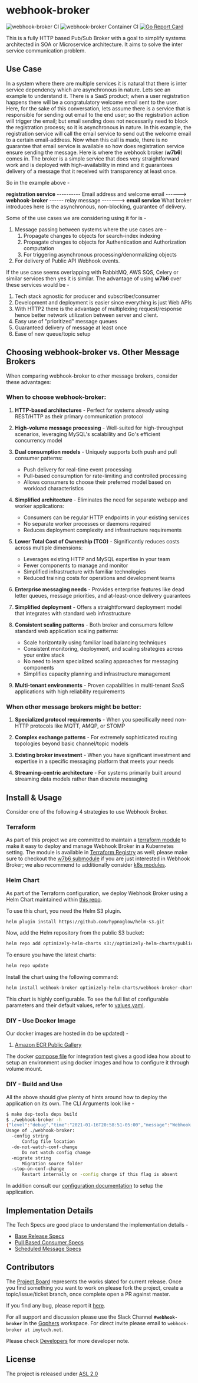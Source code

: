 # webhook-broker

![webhook-broker CI](https://github.com/newscred/webhook-broker/actions/workflows/build.yml/badge.svg)
![webhook-broker Container CI](https://github.com/newscred/webhook-broker/actions/workflows/container-build.yml/badge.svg)
[![Go Report Card](https://goreportcard.com/badge/github.com/newscred/webhook-broker)](https://goreportcard.com/report/github.com/newscred/webhook-broker)

This is a fully HTTP based Pub/Sub Broker with a goal to simplify systems architected in SOA or Microservice architecture. It aims to solve the inter service communication problem.

## Use Case

In a system where there are multiple services it is natural that there is inter service dependency which are asynchronous in nature. Lets see an example to understand it. There is a SaaS product; when a user registration happens there will be a congratulatory welcome email sent to the user. Here, for the sake of this conversation, lets assume there is a service that is responsible for sending out email to the end user; so the registration action will trigger the email; but email sending does not necessarily need to block the registration process; so it is asynchronous in nature. In this example, the registration service will call the email service to send out the welcome email to a certain email-address. Now when this call is made, there is no guarantee that email service is available so how does registration service ensure sending the message. Here is where the webhook broker (**w7b6**) comes in. The broker is a simple service that does very straightforward work and is deployed with high-availability in mind and it guarantees delivery of a message that it received with transparency at least once.

So in the example above -

**registration service** ---------- Email address and welcome email ------> **webhook-broker** ------ relay message -------> **email service**
What broker introduces here is the asynchronous, non-blocking, guarantee of delivery.

Some of the use cases we are considering using it for is -

1. Message passing between systems where the use cases are -
   1. Propagate changes to objects for search-index indexing
   1. Propagate changes to objects for Authentication and Authorization computation
   1. For triggering asynchronous processing/denormalizing objects
1. For delivery of Public API Webhook events.

If the use case seems overlapping with RabbitMQ, AWS SQS, Celery or similar services then yes it is similar. The advantage of using **w7b6** over these services would be -

1. Tech stack agnostic for producer and subscriber/consumer
1. Development and deployment is easier since everything is just Web APIs
1. With HTTP2 there is the advantage of multiplexing request/response hence better network utilization between server and client.
1. Easy use of "prioritized" message queues
1. Guaranteed delivery of message at least once
1. Ease of new queue/topic setup

## Choosing webhook-broker vs. Other Message Brokers

When comparing webhook-broker to other message brokers, consider these advantages:

### When to choose webhook-broker:

1. **HTTP-based architectures** - Perfect for systems already using REST/HTTP as their primary communication protocol

2. **High-volume message processing** - Well-suited for high-throughput scenarios, leveraging MySQL's scalability and Go's efficient concurrency model

3. **Dual consumption models** - Uniquely supports both push and pull consumer patterns:
   - Push delivery for real-time event processing
   - Pull-based consumption for rate-limiting and controlled processing
   - Allows consumers to choose their preferred model based on workload characteristics

4. **Simplified architecture** - Eliminates the need for separate webapp and worker applications:
   - Consumers can be regular HTTP endpoints in your existing services
   - No separate worker processes or daemons required
   - Reduces deployment complexity and infrastructure requirements

5. **Lower Total Cost of Ownership (TCO)** - Significantly reduces costs across multiple dimensions:
   - Leverages existing HTTP and MySQL expertise in your team
   - Fewer components to manage and monitor
   - Simplified infrastructure with familiar technologies
   - Reduced training costs for operations and development teams

6. **Enterprise messaging needs** - Provides enterprise features like dead letter queues, message priorities, and at-least-once delivery guarantees

7. **Simplified deployment** - Offers a straightforward deployment model that integrates with standard web infrastructure

8. **Consistent scaling patterns** - Both broker and consumers follow standard web application scaling patterns:
   - Scale horizontally using familiar load balancing techniques
   - Consistent monitoring, deployment, and scaling strategies across your entire stack
   - No need to learn specialized scaling approaches for messaging components
   - Simplifies capacity planning and infrastructure management

9. **Multi-tenant environments** - Proven capabilities in multi-tenant SaaS applications with high reliability requirements

### When other message brokers might be better:

1. **Specialized protocol requirements** - When you specifically need non-HTTP protocols like MQTT, AMQP, or STOMP

2. **Complex exchange patterns** - For extremely sophisticated routing topologies beyond basic channel/topic models

3. **Existing broker investment** - When you have significant investment and expertise in a specific messaging platform that meets your needs

4. **Streaming-centric architecture** - For systems primarily built around streaming data models rather than discrete messaging

## Install & Usage

Consider one of the following 4 strategies to use Webhook Broker.

### Terraform

As part of this project we are committed to maintain a [terraform module](https://github.com/imyousuf/terraform-aws-webhook-broker) to make it easy to deploy and manage Webhook Broker in a Kubernetes setting. The module is available in [Terraform Registry](https://registry.terraform.io/modules/imyousuf/webhook-broker/aws/latest?tab=inputs) as well; please make sure to checkout the [w7b6 submodule](https://registry.terraform.io/modules/imyousuf/webhook-broker/aws/latest/submodules/w7b6) if you are just interested in Webhook Broker; we also recommend to additionally consider [k8s modules](https://registry.terraform.io/modules/imyousuf/webhook-broker/aws/latest/submodules/kubernetes-goodies).

### Helm Chart

As part of the Terraform configuration, we deploy Webhook Broker using a Helm Chart maintained within [this repo](./deploy-pkg/webhook-broker-chart/README.md).

To use this chart, you need the Helm S3 plugin.
```bash
helm plugin install https://github.com/hypnoglow/helm-s3.git
```
Now, add the Helm repository from the public S3 bucket:
```bash
helm repo add optimizely-helm-charts s3://optimizely-helm-charts/public/stable
```
To ensure you have the latest charts:
```bash
helm repo update
```
Install the chart using the following command:
```bash
helm install webhook-broker optimizely-helm-charts/webhook-broker-chart --namespace my-namespace --values my-custom-values.yaml
```
This chart is highly configurable. To see the full list of configurable parameters and their default values, refer to [values.yaml](./deploy-pkg/webhook-broker-chart/values.yaml).

### DIY - Use Docker Image

Our docker images are hosted in (to be updated) -
1. [Amazon ECR Public Gallery](https://gallery.ecr.aws/optimizely/webhook-broker)
<!-- 1. [Docker Hub](https://hub.docker.com/repository/docker/imyousuf/webhook-broker)
2. [Github Docker Registry](https://github.com/users/imyousuf/packages/container/package/webhook-broker) -->
<!-- The difference being Docker Hub will have images for builds from `main` branch whenever a commit is pushed to the branch. Whereas Github registry will only contain releases. The distinction is made so that docker hub can be used for continuous deployment whereas Github Docker Registry for stable releases. -->
The docker [compose file](https://github.com/imyousuf/webhook-broker/blob/main/docker-compose.integration-test.yaml) for integration test gives a good idea how about to setup an environment using docker images and how to configure it through volume mount.

### DIY - Build and Use

All the above should give plenty of hints around how to deploy the application on its own. The CLI Arguments look like -

```bash
$ make dep-tools deps build
$ ./webhook-broker -h
{"level":"debug","time":"2021-01-16T20:58:51-05:00","message":"Webhook Broker - 0.1-dev"}
Usage of ./webhook-broker:
  -config string
      Config file location
  -do-not-watch-conf-change
      Do not watch config change
  -migrate string
      Migration source folder
  -stop-on-conf-change
      Restart internally on -config change if this flag is absent
```

In addition consult our [configuration documentation](./docs/configuration.md) to setup the application.

## Implementation Details

The Tech Specs are good place to understand the implementation details -

- [Base Release Specs](./docs/tech-specs/basic-spec.md)
- [Pull Based Consumer Specs](./docs/tech-specs/pull-consumer-spec.md)
- [Scheduled Message Specs](./docs/tech-specs/scheduled-message-spec.md)

## Contributors

The [Project Board](https://github.com/newscred/webhook-broker/projects/1) represents the works slated for current release. Once you find something you want to work on please fork the project, create a topic/issue/ticket branch, once complete open a PR against master.

If you find any bug, please report it [here](https://github.com/newscred/webhook-broker/issues).

For all support and discussion please use the Slack Channel **`#webhook-broker`** in the [Gophers](https://gophers.slack.com/) workspace. For direct invite please email to `webhook-broker at imytech.net`.

Please check [Developers](./docs/developers.md) for more developer note.

## License

The project is released under [ASL 2.0](./LICENSE)
